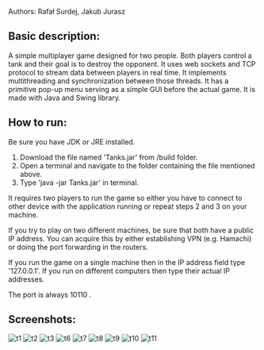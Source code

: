 Authors: Rafał Surdej, Jakub Jurasz

## Basic description:
A simple multiplayer game designed for two people. Both players control a tank and 
their goal is to destroy the opponent. It uses web sockets and TCP protocol
to stream data between players in real time. It implements multithreading and 
synchronization between those threads. It has a primitive pop-up menu serving as
a simple GUI before the actual game. It is made with Java and Swing library.

## How to run:
Be sure you have JDK or JRE installed.

1. Download the file named 'Tanks.jar' from /build folder.
2. Open a terminal and navigate to the folder containing the file mentioned above.
3. Type 'java -jar Tanks.jar' in terminal.

It requires two players to run the game so either you have to connect to other
device with the application running or repeat steps 2 and 3 on your machine.

If you try to play on two different machines, be sure that both have a public IP address.
You can acquire this by either establishing VPN (e.g. Hamachi) or doing the port forwarding
in the routers.

If you run the game on a single machine then in the IP address field type '127.0.0.1'.
If you run on different computers then type their actual IP addresses.

The port is always 10110 .

## Screenshots:

![t1](https://user-images.githubusercontent.com/51239039/110344657-01ae8e80-802e-11eb-84f0-3e5a1f041fbf.PNG)
![t2](https://user-images.githubusercontent.com/51239039/110344667-0410e880-802e-11eb-86c3-68f18cfefd94.PNG)
![t3](https://user-images.githubusercontent.com/51239039/110344716-112dd780-802e-11eb-84a7-7f90a61acc4c.PNG)
![t6](https://user-images.githubusercontent.com/51239039/110344767-20148a00-802e-11eb-92e0-090bc40bebfe.png)
![t7](https://user-images.githubusercontent.com/51239039/110344833-33275a00-802e-11eb-840f-c33f09e5ed76.png)
![t8](https://user-images.githubusercontent.com/51239039/110344835-34588700-802e-11eb-9a66-fb80e9916d46.png)
![t9](https://user-images.githubusercontent.com/51239039/110344838-34f11d80-802e-11eb-97ce-e5c29b91e3b2.png)
![t10](https://user-images.githubusercontent.com/51239039/110344841-3589b400-802e-11eb-9100-67d5ee56e369.png)
![t11](https://user-images.githubusercontent.com/51239039/110344843-36224a80-802e-11eb-8b94-986e83464e63.PNG)


